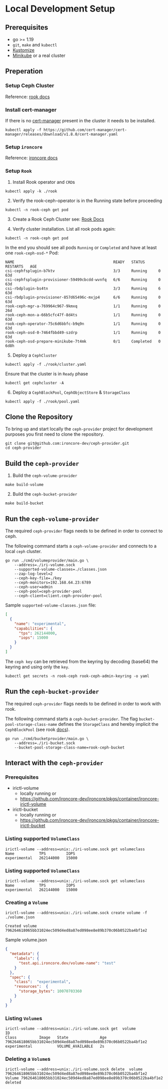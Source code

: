# Local Development Setup

## Prerequisites

* go >= 1.19
* `git`, `make` and `kubectl`
* [Kustomize](https://kustomize.io/)
* [Minikube](https://minikube.sigs.k8s.io/docs/) or a real cluster

## Preperation

### Setup Ceph Cluster

Reference:  [rook docs](https://rook.io/docs/rook/v1.9/Contributing/development-environment/?h=mini#minikube)


### Install cert-manager

If there is no [cert-manager](https://cert-manager.io/docs/) present in the cluster it needs to be installed.

```shell
kubectl apply -f https://github.com/cert-manager/cert-manager/releases/download/v1.8.0/cert-manager.yaml
```

### Setup `ironcore`

Reference: [ironcore docs](https://github.com/ironcore-dev/ironcore/blob/main/docs/development/setup.md)

### Setup `Rook`

1. Install Rook operator and `CRD`s
```shell
kubectl apply -k ./rook
```

2. Verify the rook-ceph-operator is in the Running state before proceeding 
```shell
kubectl -n rook-ceph get pod
```

3. Create a Rook Ceph Cluster see: [Rook Docs](https://rook.io/docs/rook/v1.10/Getting-Started/example-configurations/#cluster-crd)

4. Verify cluster installation. List all rook pods again: 
```shell
kubectl -n rook-ceph get pod
```
In the end you should see all pods `Running` or `Completed` and have at least one `rook-ceph-osd-*` Pod:
```
NAME                                            READY   STATUS      RESTARTS   AGE
csi-cephfsplugin-b7ktv                          3/3     Running     0          63d
csi-cephfsplugin-provisioner-59499cbcdd-wvnfq   6/6     Running     0          63d
csi-rbdplugin-bs4tn                             3/3     Running     6          63d
csi-rbdplugin-provisioner-857d65496c-mxjp4      6/6     Running     0          63d
rook-ceph-mgr-a-769964c967-9kmxq                1/1     Running     0          26d
rook-ceph-mon-a-66b5cfc47f-8d4ts                1/1     Running     0          63d
rook-ceph-operator-75c6d6bbfc-b9q9n             1/1     Running     0          63d
rook-ceph-osd-0-7464fbbd49-szdrp                1/1     Running     0          63d
rook-ceph-osd-prepare-minikube-7t4mk            0/1     Completed   0          6d8h
```


5. Deploy a `CephCluster`
```shell
kubectl apply -f ./rook/cluster.yaml
```
Ensure that the cluster is in `Ready` phase

```shell
kubectl get cephcluster -A
```

6. Deploy a `CephBlockPool`, `CephObjectStore` & `StorageClass`
```shell
kubectl apply -f ./rook/pool.yaml
```

## Clone the Repository

To bring up and start locally the `ceph-provider` project for development purposes you first need to clone the repository.

```shell
git clone git@github.com:ironcore-dev/ceph-provider.git
cd ceph-provider
```

## Build the `ceph-provider`


1. Build the `ceph-volume-provider`
```shell
make build-volume
```

2. Build the `ceph-bucket-provider`
```shell
make build-bucket
```

## Run the `ceph-volume-provider`

The required `ceph-provider` flags needs to be defined in order to connect to ceph. 

The following command starts a `ceph-volume-provider` and connects to a local `ceph` cluster.
```shell
go run ./cmd/volumeprovider/main.go \
    --address=./iri-volume.sock
    --supported-volume-classes=./classes.json
    --zap-log-level=2
    --ceph-key-file=./key
    --ceph-monitors=192.168.64.23:6789
    --ceph-user=admin
    --ceph-pool=ceph-provider-pool
    --ceph-client=client.ceph-provider-pool
```


Sample `supported-volume-classes.json` file: 
```json
[
  {
    "name": "experimental",
    "capabilities": {
      "tps": 262144000,
      "iops": 15000
    }
  }
]
```

The `ceph key` can be retrieved from the keyring by decoding (base64) the keyring and using only the `key`. 
```shell
kubectl get secrets -n rook-ceph rook-ceph-admin-keyring -o yaml
```


## Run the `ceph-bucket-provider`

The required `ceph-provider` flags needs to be defined in order to work with rook.

The following command starts a `ceph-bucket-provider`. 
The flag `bucket-pool-storage-class-name` defines the `StorageClass` and hereby implicit the `CephBlockPool` (see rook [docs](https://rook.io/docs/rook/v1.11/Storage-Configuration/Object-Storage-RGW/object-storage/)). 
```shell
go run ./cmd/bucketprovider/main.go \
    --address=./iri-bucket.sock
    --bucket-pool-storage-class-name=rook-ceph-bucket
```


## Interact with the  `ceph-provider`

### Prerequisites
* irictl-volume
    * locally running or
    * https://github.com/ironcore-dev/ironcore/pkgs/container/ironcore-irictl-volume
* irictl-bucket
    * locally running or
    * https://github.com/ironcore-dev/ironcore/pkgs/container/ironcore-irictl-bucket

### Listing supported `VolumeClass` 
```shell
irictl-volume --address=unix:./iri-volume.sock get volumeclass
Name           TPS         IOPS
experimental   262144000   15000
```

### Listing supported `VolumeClass`
```shell
irictl-volume --address=unix:./iri-volume.sock get volumeclass
Name           TPS         IOPS
experimental   262144000   15000
```

### Creating a  `Volume`
```shell
irictl-volume --address=unix:./iri-volume.sock create volume -f ./volume.json

Created volume 796264618065bb31024ec509d4ed8a87ed098ee8e89b370c06b0522ba4bf1e2
```

Sample volume.json
```json
{
  "metadata": {
    "labels": {
      "test.api.ironcore.dev/volume-name": "test"
    }
  },
  "spec": {
    "class":  "experimental",
    "resources":  {
      "storage_bytes": 10070703360
    }
  }
}
```

### Listing `Volume`s
```shell
irictl-volume --address=unix:./iri-volume.sock get  volume
ID                                                                Class          Image   State              Age
796264618065bb31024ec509d4ed8a87ed098ee8e89b370c06b0522ba4bf1e2   experimental           VOLUME_AVAILABLE   2s
```

### Deleting a `Volume`s
```shell
irictl-volume --address=unix:./iri-volume.sock delete  volume 796264618065bb31024ec509d4ed8a87ed098ee8e89b370c06b0522ba4bf1e2
Volume 796264618065bb31024ec509d4ed8a87ed098ee8e89b370c06b0522ba4bf1e2 deleted
```
